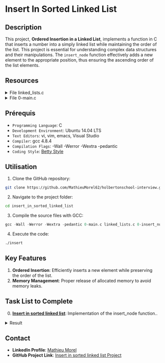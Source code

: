 # Insert In Sorted Linked List

## Description
This project, **Ordered Insertion in a Linked List**, implements a function in C that inserts a number into a simply linked list while maintaining the order of the list. This project is essential for understanding complex data structures and their manipulations. The `insert_node` function effectively adds a new element to the appropriate position, thus ensuring the ascending order of the list elements.

## Resources
<details>
<summary>File linked_lists.c</summary>
<br>

```c
#include <stdio.h>
#include <stdlib.h>
#include "lists.h"

/**
 * print_listint - prints all elements of a listint_t list
 * @h: pointer to head of list
 * Return: number of nodes
 */
size_t print_listint(const listint_t *h)
{
    const listint_t *current;
    unsigned int n; /* number of nodes */

    current = h;
    n = 0;
    while (current != NULL)
    {
        printf("%i\n", current->n);
        current = current->next;
        n++;
    }

    return (n);
}

/**
 * add_nodeint_end - adds a new node at the end of a listint_t list
 * @head: pointer to pointer of first node of listint_t list
 * @n: integer to be included in new node
 * Return: address of the new element or NULL if it fails
 */
listint_t *add_nodeint_end(listint_t **head, const int n)
{
    listint_t *new;
    listint_t *current;

    current = *head;

    new = malloc(sizeof(listint_t));
    if (new == NULL)
        return (NULL);

    new->n = n;
    new->next = NULL;

    if (*head == NULL)
        *head = new;
    else
    {
        while (current->next != NULL)
            current = current->next;
        current->next = new;
    }

    return (new);
}

/**
 * free_listint - frees a listint_t list
 * @head: pointer to list to be freed
 * Return: void
 */
void free_listint(listint_t *head)
{
    listint_t *current;

    while (head != NULL)
    {
        current = head;
        head = head->next;
        free(current);
    }
}
```
</details>
<details>
<summary>File 0-main.c</summary>
<br>

```c
#include <stdlib.h>
#include <string.h>
#include <stdio.h>
#include "lists.h"

/**
 * main - check the code for Holberton School students.
 *
 * Return: Always 0.
 */
int main(void)
{
    listint_t *head;

    head = NULL;
    add_nodeint_end(&head, 0);
    add_nodeint_end(&head, 1);
    add_nodeint_end(&head, 2);
    add_nodeint_end(&head, 3);
    add_nodeint_end(&head, 4);
    add_nodeint_end(&head, 98);
    add_nodeint_end(&head, 402);
    add_nodeint_end(&head, 1024);
    print_listint(head);

    printf("-----------------\n");

    insert_node(&head, 27);

    print_listint(head);

    free_listint(head);

    return (0);
}
```
</details>

## Prérequis
- `Programming Language`: C
- `Development Environment`: Ubuntu 14.04 LTS
- `Text Editors`: vi, vim, emacs, Visual Studio
- `Compiler`: gcc 4.8.4
- `Compilation Flags`: -Wall -Werror -Wextra -pedantic
- `Coding Style`: [Betty Style](https://github.com/hs-hq/Betty/tree/main)

## Utilisation
1. Clone the GitHub repository:

```bash
git clone https://github.com/MathieuMorel62/holbertonschool-interview.git
```

2. Navigate to the project folder:

```bash
cd insert_in_sorted_linked_list
```

3. Compile the source files with GCC:

```c
gcc -Wall -Werror -Wextra -pedantic 0-main.c linked_lists.c 0-insert_number.c -o insert
```

4. Execute the code:

```bash
./insert
```

## Key Features
1. **Ordered Insertion**: Efficiently inserts a new element while preserving the order of the list.
2. **Memory Management**: Proper release of allocated memory to avoid memory leaks.

## Task List to Complete
0. [**Insert in sorted linked list**](https://github.com/MathieuMorel62/holbertonschool-interview/blob/main/insert_in_sorted_linked_list/0-insert_number.c):  Implementation of the insert_node function..<br>

<details>
<summary>Result</summary>
<br>

</details>

## Contact
- **LinkedIn Profile**: [Mathieu Morel](https://www.linkedin.com/in/mathieu-morel-9ab457261/)
- **GitHub Project Link**: [Insert in sorted linked list Project](https://github.com/MathieuMorel62/holbertonschool-interview/tree/main/insert_in_sorted_linked_list)
